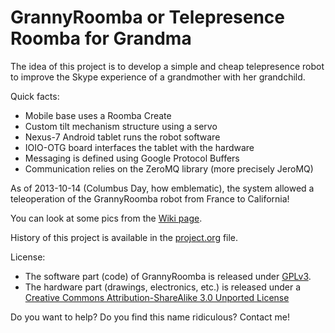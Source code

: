 GrannyRoomba or Telepresence Roomba for Grandma
===============================================

The idea of this project is to develop a simple and cheap telepresence robot to improve the Skype experience of a grandmother with her grandchild.

Quick facts:
  - Mobile base uses a Roomba Create
  - Custom tilt mechanism structure using a servo
  - Nexus-7 Android tablet runs the robot software
  - IOIO-OTG board interfaces the tablet with the hardware
  - Messaging is defined using Google Protocol Buffers
  - Communication relies on the ZeroMQ library (more precisely JeroMQ)

As of 2013-10-14 (Columbus Day, how emblematic), the system allowed a teleoperation of the GrannyRoomba robot from France to California!

You can look at some pics from the [Wiki page](https://github.com/flupes/GrannyRoomba/wiki/GrannyRoomba-Wiki-Home).

History of this project is available in the [project.org](https://github.com/flupes/GrannyRoomba/blob/master/project.org) file.

License:
  - The software part (code) of GrannyRoomba is released under [GPLv3](http://www.gnu.org/licenses/gpl-3.0-standalone.html).
  - The hardware part (drawings, electronics, etc.) is released under a <a rel="license"
    href="http://creativecommons.org/licenses/by-sa/3.0/deed.en_US">Creative
    Commons Attribution-ShareAlike 3.0 Unported License</a>

Do you want to help? Do you find this name ridiculous? Contact me!


